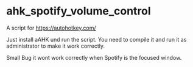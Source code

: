 # ahk_spotify_volume_control

A script for https://autohotkey.com/

Just install aAHK und run the script. You need to compile it and run it as administrator to make it work correctly.

Small Bug it wont work correctly when Spotify is the focused window.
